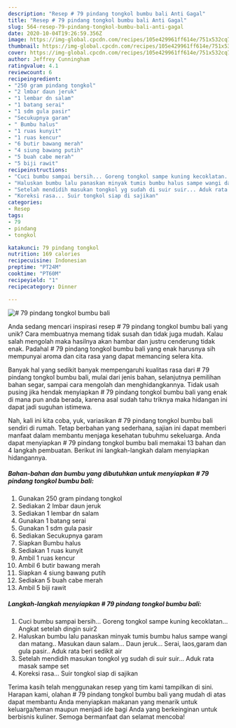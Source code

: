 ```yaml
---
description: "Resep # 79 pindang tongkol bumbu bali Anti Gagal"
title: "Resep # 79 pindang tongkol bumbu bali Anti Gagal"
slug: 564-resep-79-pindang-tongkol-bumbu-bali-anti-gagal
date: 2020-10-04T19:26:59.356Z
image: https://img-global.cpcdn.com/recipes/105e429961ff614e/751x532cq70/79-pindang-tongkol-bumbu-bali-foto-resep-utama.jpg
thumbnail: https://img-global.cpcdn.com/recipes/105e429961ff614e/751x532cq70/79-pindang-tongkol-bumbu-bali-foto-resep-utama.jpg
cover: https://img-global.cpcdn.com/recipes/105e429961ff614e/751x532cq70/79-pindang-tongkol-bumbu-bali-foto-resep-utama.jpg
author: Jeffrey Cunningham
ratingvalue: 4.1
reviewcount: 6
recipeingredient:
- "250 gram pindang tongkol"
- "2 lmbar daun jeruk"
- "1 lembar dn salam"
- "1 batang serai"
- "1 sdm gula pasir"
- "Secukupnya garam"
- " Bumbu halus"
- "1 ruas kunyit"
- "1 ruas kencur"
- "6 butir bawang merah"
- "4 siung bawang putih"
- "5 buah cabe merah"
- "5 biji rawit"
recipeinstructions:
- "Cuci bumbu sampai bersih... Goreng tongkol sampe kuning kecoklatan... Angkat setelah dingin suir2"
- "Haluskan bumbu lalu panaskan minyak tumis bumbu halus sampe wangi dan matang.. Masukan daun salam... Daun jeruk... Serai, laos,garam dan gula pasir.. Aduk rata beri sedikit air"
- "Setelah mendidih masukan tongkol yg sudah di suir suir... Aduk rata masak sampe set"
- "Koreksi rasa... Suir tongkol siap di sajikan"
categories:
- Resep
tags:
- 79
- pindang
- tongkol

katakunci: 79 pindang tongkol 
nutrition: 169 calories
recipecuisine: Indonesian
preptime: "PT24M"
cooktime: "PT60M"
recipeyield: "1"
recipecategory: Dinner

---
```



![# 79 pindang tongkol bumbu bali](https://img-global.cpcdn.com/recipes/105e429961ff614e/751x532cq70/79-pindang-tongkol-bumbu-bali-foto-resep-utama.jpg)

Anda sedang mencari inspirasi resep # 79 pindang tongkol bumbu bali yang unik? Cara membuatnya memang tidak susah dan tidak juga mudah. Kalau salah mengolah maka hasilnya akan hambar dan justru cenderung tidak enak. Padahal # 79 pindang tongkol bumbu bali yang enak harusnya sih mempunyai aroma dan cita rasa yang dapat memancing selera kita.

Banyak hal yang sedikit banyak mempengaruhi kualitas rasa dari # 79 pindang tongkol bumbu bali, mulai dari jenis bahan, selanjutnya pemilihan bahan segar, sampai cara mengolah dan menghidangkannya. Tidak usah pusing jika hendak menyiapkan # 79 pindang tongkol bumbu bali yang enak di mana pun anda berada, karena asal sudah tahu triknya maka hidangan ini dapat jadi suguhan istimewa.




Nah, kali ini kita coba, yuk, variasikan # 79 pindang tongkol bumbu bali sendiri di rumah. Tetap berbahan yang sederhana, sajian ini dapat memberi manfaat dalam membantu menjaga kesehatan tubuhmu sekeluarga. Anda dapat menyiapkan # 79 pindang tongkol bumbu bali memakai 13 bahan dan 4 langkah pembuatan. Berikut ini langkah-langkah dalam menyiapkan hidangannya.

<!--inarticleads1-->

##### Bahan-bahan dan bumbu yang dibutuhkan untuk menyiapkan # 79 pindang tongkol bumbu bali:

1. Gunakan 250 gram pindang tongkol
1. Sediakan 2 lmbar daun jeruk
1. Sediakan 1 lembar dn salam
1. Gunakan 1 batang serai
1. Gunakan 1 sdm gula pasir
1. Sediakan Secukupnya garam
1. Siapkan  Bumbu halus
1. Sediakan 1 ruas kunyit
1. Ambil 1 ruas kencur
1. Ambil 6 butir bawang merah
1. Siapkan 4 siung bawang putih
1. Sediakan 5 buah cabe merah
1. Ambil 5 biji rawit




<!--inarticleads2-->

##### Langkah-langkah menyiapkan # 79 pindang tongkol bumbu bali:

1. Cuci bumbu sampai bersih... Goreng tongkol sampe kuning kecoklatan... Angkat setelah dingin suir2
1. Haluskan bumbu lalu panaskan minyak tumis bumbu halus sampe wangi dan matang.. Masukan daun salam... Daun jeruk... Serai, laos,garam dan gula pasir.. Aduk rata beri sedikit air
1. Setelah mendidih masukan tongkol yg sudah di suir suir... Aduk rata masak sampe set
1. Koreksi rasa... Suir tongkol siap di sajikan




Terima kasih telah menggunakan resep yang tim kami tampilkan di sini. Harapan kami, olahan # 79 pindang tongkol bumbu bali yang mudah di atas dapat membantu Anda menyiapkan makanan yang menarik untuk keluarga/teman maupun menjadi ide bagi Anda yang berkeinginan untuk berbisnis kuliner. Semoga bermanfaat dan selamat mencoba!
